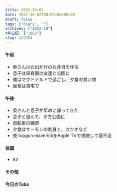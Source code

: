 ```yaml
---
title: 2022-10-02
date: 2022-10-02T00:00:00+09:00
draft: false
tags: ["diary", ""]
archives: ["2022-10"]
n年日記: ["1002"]
slug: 429854
---
```

#### 午前
- 奥さんはお出かけのお弁当を作る
- 息子は保育園の友達と公園に
- 僕はマクドナルドで過ごし、夕食の買い物
- 昼食は自宅で
#### 午後
- 奥さんと息子が早めに帰ってきた
- 息子と遊んで、夕方公園に
- 自転車の練習
- 夕食はサーモンの刺身と、カツオなど
- 夜 topgun maverickをApple TVで視聴して寝不足
#### 体調
- 82
#### その他
#### 今日のTabs